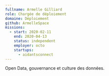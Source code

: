 ```yaml
---
fullname: Armelle Gilliard
role: Chargée de déploiement
domaine: Déploiement
github: ArmelleSpace
missions:
  - start: 2020-02-11
    end: 2020-04-13
    status: independent
    employer: octo
    startups:
      - aidantsconnect
---
```

Open Data, gouvernance et culture des données.